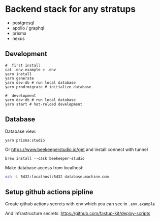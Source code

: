 # Backend stack for any stratups

- postgresql
- apollo / graphql
- prisma
- nexus

## Development

```
#  first install
cat .env.example > .env
yarn install
yarn generate
yarn dev:db # run local database
yarn prod:migrate # initialize database

#  development
yarn dev:db # run local database
yarn start # hot-reload development
```

## Database

Database view:

```
yarn prisma:studio
```

Or https://www.beekeeperstudio.io/get and install connect with tunnel

```
brew install --cask beekeeper-studio
```

Make database access from localhost:

```sh
ssh -L 5432:localhost:5432 database.machine.com
```

## Setup github actions pipline

Create github actions secrets with env which you can see in `.env.example`

And infrastructure secrets: https://github.com/fastup-kit/deploy-scripts
